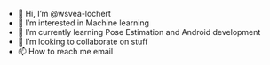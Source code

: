 - 👋 Hi, I’m @wsvea-lochert
- 👀 I’m interested in Machine learning
- 🌱 I’m currently learning Pose Estimation and Android development
- 💞️ I’m looking to collaborate on stuff
- 📫 How to reach me email

<!---
wsvea-lochert/wsvea-lochert is a ✨ special ✨ repository because its `README.md` (this file) appears on your GitHub profile.
You can click the Preview link to take a look at your changes.
--->
